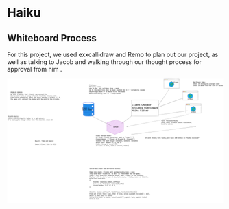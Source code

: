 # Haiku

## Whiteboard Process

For this project, we used exxcallidraw and Remo to plan out our project, as well as talking to Jacob and walking through our thought process for approval from him .

![UMl](/images/UML.png)
